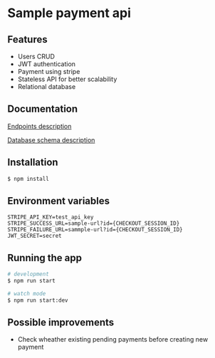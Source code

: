 # Sample payment api

## Features

* Users CRUD
* JWT authentication
* Payment using stripe
* Stateless API for better scalability
* Relational database

## Documentation

[Endpoints description](documentation/endpoints.md)

[Database schema description](documentation/Wildr%20DB%20Schema.png)

## Installation

```bash
$ npm install
```

## Environment variables

```
STRIPE_API_KEY=test_api_key
STRIPE_SUCCESS_URL=sample-url?id={CHECKOUT_SESSION_ID}
STRIPE_FAILURE_URL=sammple-url?id={CHECKOUT_SESSION_ID}
JWT_SECRET=secret
```

## Running the app

```bash
# development
$ npm run start

# watch mode
$ npm run start:dev
```

## Possible improvements

* Check wheather existing pending payments before creating new payment